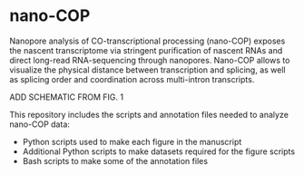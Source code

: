 # nano-COP

Nanopore analysis of CO-transcriptional processing (nano-COP) exposes the nascent transcriptome via stringent purification of nascent RNAs and direct long-read RNA-sequencing through nanopores. Nano-COP allows to visualize the physical distance between transcription and splicing, as well as splicing order and coordination across multi-intron transcripts.

ADD SCHEMATIC FROM FIG. 1

This repository includes the scripts and annotation files needed to analyze nano-COP data:
- Python scripts used to make each figure in the manuscript
- Additional Python scripts to make datasets required for the figure scripts
- Bash scripts to make some of the annotation files
